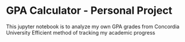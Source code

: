 # GPA Calculator - Personal Project
This jupyter notebook is to analyze my own GPA grades from Concordia University 
Efficient method of tracking my academic progress
